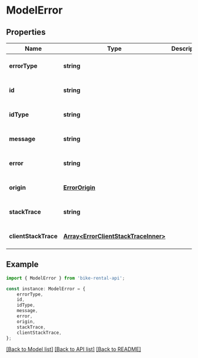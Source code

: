 # ModelError


## Properties

Name | Type | Description | Notes
------------ | ------------- | ------------- | -------------
**errorType** | **string** |  | [optional] [default to undefined]
**id** | **string** |  | [optional] [default to undefined]
**idType** | **string** |  | [optional] [default to undefined]
**message** | **string** |  | [optional] [default to undefined]
**error** | **string** |  | [optional] [default to undefined]
**origin** | [**ErrorOrigin**](ErrorOrigin.md) |  | [optional] [default to undefined]
**stackTrace** | **string** |  | [optional] [default to undefined]
**clientStackTrace** | [**Array&lt;ErrorClientStackTraceInner&gt;**](ErrorClientStackTraceInner.md) |  | [optional] [default to undefined]

## Example

```typescript
import { ModelError } from 'bike-rental-api';

const instance: ModelError = {
    errorType,
    id,
    idType,
    message,
    error,
    origin,
    stackTrace,
    clientStackTrace,
};
```

[[Back to Model list]](../README.md#documentation-for-models) [[Back to API list]](../README.md#documentation-for-api-endpoints) [[Back to README]](../README.md)
